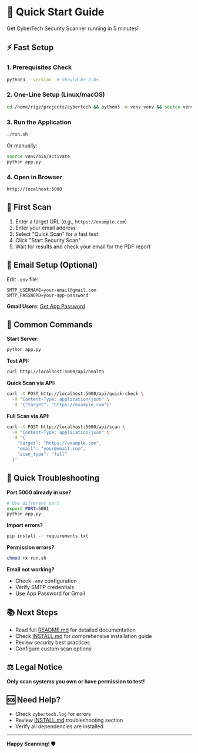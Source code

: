 # 🚀 Quick Start Guide

Get CyberTech Security Scanner running in 5 minutes!

## ⚡ Fast Setup

### 1. Prerequisites Check
```bash
python3 --version  # Should be 3.8+
```

### 2. One-Line Setup (Linux/macOS)
```bash
cd /home/rigz/projects/cybertech && python3 -m venv venv && source venv/bin/activate && pip install -r requirements.txt && cp .env.example .env
```

### 3. Run the Application
```bash
./run.sh
```

Or manually:
```bash
source venv/bin/activate
python app.py
```

### 4. Open in Browser
```
http://localhost:5000
```

## 🎯 First Scan

1. Enter a target URL (e.g., `https://example.com`)
2. Enter your email address
3. Select "Quick Scan" for a fast test
4. Click "Start Security Scan"
5. Wait for results and check your email for the PDF report

## 📧 Email Setup (Optional)

Edit `.env` file:
```env
SMTP_USERNAME=your-email@gmail.com
SMTP_PASSWORD=your-app-password
```

**Gmail Users**: [Get App Password](https://myaccount.google.com/apppasswords)

## 🔧 Common Commands

**Start Server:**
```bash
python app.py
```

**Test API:**
```bash
curl http://localhost:5000/api/health
```

**Quick Scan via API:**
```bash
curl -X POST http://localhost:5000/api/quick-check \
  -H "Content-Type: application/json" \
  -d '{"target": "https://example.com"}'
```

**Full Scan via API:**
```bash
curl -X POST http://localhost:5000/api/scan \
  -H "Content-Type: application/json" \
  -d '{
    "target": "https://example.com",
    "email": "your@email.com",
    "scan_type": "full"
  }'
```

## 🐛 Quick Troubleshooting

**Port 5000 already in use?**
```bash
# Use different port
export PORT=5001
python app.py
```

**Import errors?**
```bash
pip install -r requirements.txt
```

**Permission errors?**
```bash
chmod +x run.sh
```

**Email not working?**
- Check `.env` configuration
- Verify SMTP credentials
- Use App Password for Gmail

## 📚 Next Steps

- Read full [README.md](README.md) for detailed documentation
- Check [INSTALL.md](INSTALL.md) for comprehensive installation guide
- Review security best practices
- Configure custom scan options

## ⚖️ Legal Notice

**Only scan systems you own or have permission to test!**

## 🆘 Need Help?

- Check `cybertech.log` for errors
- Review [INSTALL.md](INSTALL.md) troubleshooting section
- Verify all dependencies are installed

---

**Happy Scanning! 🛡️**

